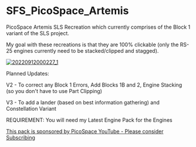 # SFS_PicoSpace_Artemis
PicoSpace Artemis SLS Recreation which currently comprises of the Block 1 variant of the SLS project.

My goal with these recreations is that they are 100% clickable (only the RS-25 engines currently need to be stacked/clipped and stagged).

[![20220912000227_1](https://user-images.githubusercontent.com/109048742/189574736-fa793647-25d0-4073-a051-9d22a76df03d.jpg)](https://www.youtube.com/watch?v=LV5cDDgAClM)

Planned Updates:

V2 - To correct any Block 1 Errors, Add Blocks 1B and 2, Engine Stacking (so you don't have to use Part Clipping)

V3 - To add a lander (based on best information gathering) and Constellation Variant

REQUIREMENT: You will need my Latest Engine Pack for the Engines

[This pack is sponsored by PicoSpace YouTube - Please consider Subscribing](https://www.youtube.com/channel/UCgPjBqQ1IptrZai4oLVZrXA)
